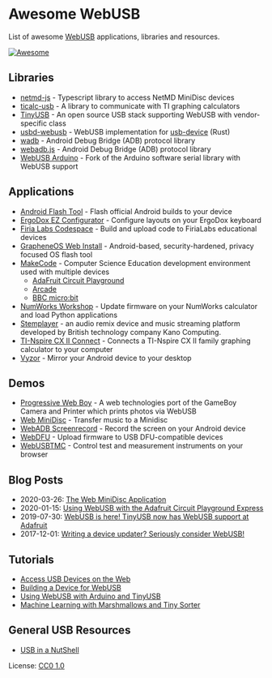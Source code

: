 # Awesome WebUSB

List of awesome [WebUSB](https://wicg.github.io/webusb) applications, libraries and resources.

[![Awesome](https://awesome.re/badge.svg)](https://awesome.re)

## Libraries

* [netmd-js](https://github.com/cybercase/netmd-js/) - Typescript library to access NetMD MiniDisc devices
* [ticalc-usb](https://github.com/Timendus/ticalc-usb) - A library to communicate with TI graphing calculators
* [TinyUSB](https://github.com/hathach/tinyusb) - An open source USB stack supporting WebUSB with vendor-specific class
* [usbd-webusb](https://crates.io/crates/usbd-webusb) - WebUSB implementation for [usb-device](https://crates.io/crates/usb-device) (Rust)
* [wadb](https://github.com/GoogleChromeLabs/wadb/) - Android Debug Bridge (ADB) protocol library
* [webadb.js](https://github.com/webadb/webadb.js) - Android Debug Bridge (ADB) protocol library
* [WebUSB Arduino](https://github.com/webusb/arduino) - Fork of the Arduino software serial library with WebUSB support

## Applications

* [Android Flash Tool](https://flash.android.com/) - Flash official Android builds to your device
* [ErgoDox EZ Configurator](https://configure.ergodox-ez.com/train) - Configure layouts on your ErgoDox keyboard
* [Firia Labs Codespace](https://make.firialabs.com) - Build and upload code to FiriaLabs educational devices
* [GrapheneOS Web Install](https://grapheneos.org/install/web) - Android-based, security-hardened, privacy focused OS flash tool
* [MakeCode](https://www.microsoft.com/en-us/makecode) - Computer Science Education development environment used with multiple devices
  * [AdaFruit Circuit Playground](https://makecode.adafruit.com/)
  * [Arcade](https://arcade.makecode.com/)
  * [BBC micro:bit](https://makecode.microbit.org/)
* [NumWorks Workshop](https://workshop.numworks.com) - Update firmware on your NumWorks calculator and load Python applications
* [Stemplayer](https://www.stemplayer.com/) - an audio remix device and music streaming platform developed by British technology company Kano Computing.
* [TI-Nspire CX II Connect](https://education.ti.com/en/products/computer-software/ti-nspire-cx-ii-connect) - Connects a TI-Nspire CX II family graphing calculator to your computer
* [Vyzor](https://app.vysor.io) - Mirror your Android device to your desktop

## Demos

* [Progressive Web Boy](https://glitch.com/~progressive-web-boy) - A web technologies port of the GameBoy Camera and Printer which prints photos via WebUSB
* [Web MiniDisc](https://stefano.brilli.me/webminidisc/) - Transfer music to a Minidisc
* [WebADB Screenrecord](https://bandarra.me/projects/webusb/screenrecord.html) - Record the screen on your Android device
* [WebDFU](https://devanlai.github.io/webdfu/dfu-util/) - Upload firmware to USB DFU-compatible devices
* [WebUSBTMC](https://webusbtmc.net/) - Control test and measurement instruments on your browser

## Blog Posts

* 2020-03-26: [The Web MiniDisc Application](https://stefano.brilli.me/blog/web-minidisc/)
* 2020-01-15: [Using WebUSB with the Adafruit Circuit Playground Express](https://blog.adafruit.com/2020/01/15/using-webusb-with-the-adafruit-circuit-playground-express-circuitplaygroundexpress-webusb-msmakecode/)
* 2019-07-30: [WebUSB is here! TinyUSB now has WebUSB support at Adafruit](https://blog.adafruit.com/2019/07/30/webusb-is-here-tinyusb-now-has-webusb-support-at-adafruit-tinyusb-tinyusb-webusb-chrome-googlechrome-adafruit-reillyeon-arduino/)
* 2017-12-01: [Writing a device updater? Seriously consider WebUSB!](https://www.numworks.com/blog/webusb-firmware-update/)

## Tutorials

* [Access USB Devices on the Web](https://developers.google.com/web/updates/2016/03/access-usb-devices-on-the-web)
* [Building a Device for WebUSB](https://developers.google.com/web/fundamentals/native-hardware/build-for-webusb)
* [Using WebUSB with Arduino and TinyUSB](https://learn.adafruit.com/using-webusb-with-arduino-and-tinyusb)
* [Machine Learning with Marshmallows and Tiny Sorter](https://learn.adafruit.com/machine-learning-with-marshmallows-and-tiny-sorter)

## General USB Resources

* [USB in a NutShell](https://www.beyondlogic.org/usbnutshell/)

License: [CC0 1.0](https://creativecommons.org/publicdomain/zero/1.0/)
